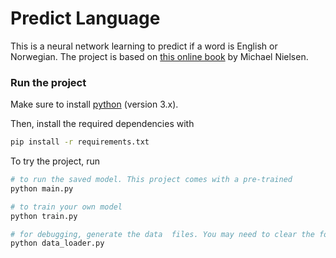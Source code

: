 # Predict Language

This is a neural network learning to predict if a word is English or Norwegian. The project is based on [this online book](http://neuralnetworksanddeeplearning.com/) by Michael Nielsen.

### Run the project

Make sure to install [python](https://www.python.org/downloads/) (version 3.x).

Then, install the required dependencies with

```bash
pip install -r requirements.txt
```

To try the project, run

```bash
# to run the saved model. This project comes with a pre-trained
python main.py

# to train your own model
python train.py

# for debugging, generate the data  files. You may need to clear the folder for this to work
python data_loader.py
```
